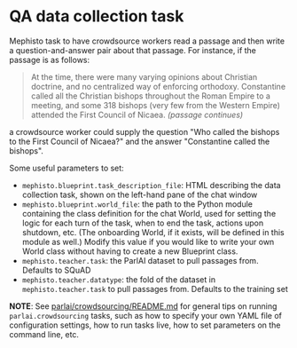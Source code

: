 # QA data collection task

Mephisto task to have crowdsource workers read a passage and then write a question-and-answer pair about that passage. For instance, if the passage is as follows:

> At the time, there were many varying opinions about Christian doctrine, and no centralized way of enforcing orthodoxy. Constantine called all the Christian bishops throughout the Roman Empire to a meeting, and some 318 bishops (very few from the Western Empire) attended the First Council of Nicaea. *(passage continues)*

a crowdsource worker could supply the question "Who called the bishops to the First Council of Nicaea?" and the answer "Constantine called the bishops".

Some useful parameters to set:
- `mephisto.blueprint.task_description_file`: HTML describing the data collection task, shown on the left-hand pane of the chat window
- `mephisto.blueprint.world_file`: the path to the Python module containing the class definition for the chat World, used for setting the logic for each turn of the task, when to end the task, actions upon shutdown, etc. (The onboarding World, if it exists, will be defined in this module as well.) Modify this value if you would like to write your own World class without having to create a new Blueprint class.
- `mephisto.teacher.task`: the ParlAI dataset to pull passages from. Defaults to SQuAD
- `mephisto.teacher.datatype`: the fold of the dataset in `mephisto.teacher.task` to pull passages from. Defaults to the training set

**NOTE**: See [parlai/crowdsourcing/README.md](https://github.com/facebookresearch/ParlAI/blob/main/parlai/crowdsourcing/README.md) for general tips on running `parlai.crowdsourcing` tasks, such as how to specify your own YAML file of configuration settings, how to run tasks live, how to set parameters on the command line, etc.
